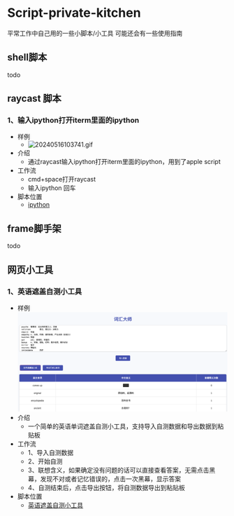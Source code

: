 # Script-private-kitchen
平常工作中自己用的一些小脚本/小工具 可能还会有一些使用指南
## shell脚本
todo
## raycast 脚本
### 1、输入ipython打开iterm里面的ipython
- 样例
  - ![20240516103741.gif](./assets/README-1715827100413.gif)
- 介绍
  - 通过raycast输入ipython打开iterm里面的ipython，用到了apple script
- 工作流
  - cmd+space打开raycast
  - 输入ipython 回车
- 脚本位置
  - [ipython](./guide/raycast-tool-ipython.md)

## frame脚手架
todo
## 网页小工具
### 1、英语遮盖自测小工具
- 样例
  ![image-20240515222706331](https://raw.githubusercontent.com/OriKey/picrep/main/img/image-20240515222706331.png)
- 介绍
  - 一个简单的英语单词遮盖自测小工具，支持导入自测数据和导出数据到粘贴板
- 工作流
  - 1、导入自测数据
  - 2、开始自测
  - 3、联想含义，如果确定没有问题的话可以直接查看答案，无需点击黑幕，发现不对或者记忆错误的，点击一次黑幕，显示答案
  - 4、自测结束后，点击导出按钮，将自测数据导出到粘贴板
- 脚本位置
  - [英语遮盖自测小工具](./html_tool/self-testing_words.html)
